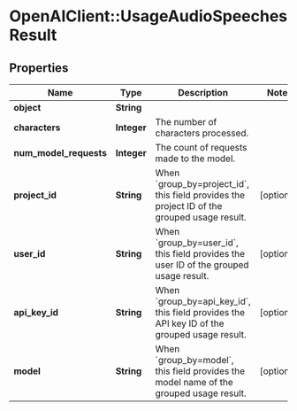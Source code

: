 # OpenAIClient::UsageAudioSpeechesResult

## Properties
Name | Type | Description | Notes
------------ | ------------- | ------------- | -------------
**object** | **String** |  | 
**characters** | **Integer** | The number of characters processed. | 
**num_model_requests** | **Integer** | The count of requests made to the model. | 
**project_id** | **String** | When &#x60;group_by&#x3D;project_id&#x60;, this field provides the project ID of the grouped usage result. | [optional] 
**user_id** | **String** | When &#x60;group_by&#x3D;user_id&#x60;, this field provides the user ID of the grouped usage result. | [optional] 
**api_key_id** | **String** | When &#x60;group_by&#x3D;api_key_id&#x60;, this field provides the API key ID of the grouped usage result. | [optional] 
**model** | **String** | When &#x60;group_by&#x3D;model&#x60;, this field provides the model name of the grouped usage result. | [optional] 

